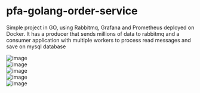 # pfa-golang-order-service

Simple project in GO, using Rabbitmq, Grafana and Prometheus deployed on Docker.
It has a producer that sends millions of data to rabbitmq and a consumer application with multiple workers to process read messages and save on mysql database


![image](https://github.com/NathanaelCarauna/pfa-golang-order-service/assets/51246457/c6c23d73-25e7-4537-8cc0-c278585d1681)
<br>
![image](https://github.com/NathanaelCarauna/pfa-golang-order-service/assets/51246457/552c1569-a5c5-4dbf-9564-0c718eeab338)
<br>
![image](https://github.com/NathanaelCarauna/pfa-golang-order-service/assets/51246457/719285e4-41e6-45f6-b5c2-24a8ba936430)
<br>
![image](https://github.com/NathanaelCarauna/pfa-golang-order-service/assets/51246457/bbe6d722-71fa-4ec7-a6e6-355b5493fb72)
<br>
![image](https://github.com/NathanaelCarauna/pfa-golang-order-service/assets/51246457/91c1793c-41a2-465c-b68d-301975b8bdf3)
<br>

